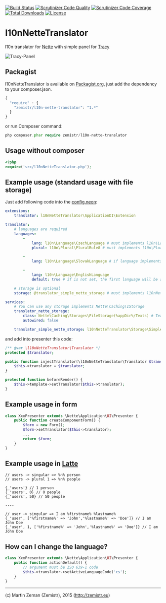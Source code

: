 [![Build Status](https://travis-ci.org/Zemistr/l10n-nette-translator.svg?branch=master)](https://travis-ci.org/Zemistr/l10n-nette-translator)
[![Scrutinizer Code Quality](https://scrutinizer-ci.com/g/Zemistr/l10n-nette-translator/badges/quality-score.png?b=master)](https://scrutinizer-ci.com/g/Zemistr/l10n-nette-translator/?branch=master)
[![Scrutinizer Code Coverage](https://scrutinizer-ci.com/g/Zemistr/l10n-nette-translator/badges/coverage.png?b=master)](https://scrutinizer-ci.com/g/Zemistr/l10n-nette-translator/?branch=master)
[![Total Downloads](https://poser.pugx.org/zemistr/l10n-nette-translator/downloads)](https://packagist.org/packages/zemistr/l10n-nette-translator)
[![License](https://poser.pugx.org/zemistr/l10n-nette-translator/license)](https://github.com/zemistr/l10n-nette-translator/blob/master/LICENSE.md)

# l10nNetteTranslator
l10n translator for [Nette](http://nette.org/) with simple panel for [Tracy](http://tracy.nette.org/en/)

![Tracy-Panel](http://zemistr.github.io/l10n-nette-translator/images/tracy-panel.png)

## Packagist
l10nNetteTranslator is available on [Packagist.org](https://packagist.org/packages/zemistr/l10n-nette-translator),
just add the dependency to your composer.json.

```javascript
{
  "require" : {
    "zemistr/l10n-nette-translator": "1.*"
  }
}
```

or run Composer command:
```php
php composer.phar require zemistr/l10n-nette-translator
```

## Usage without composer

```php
<?php
require('src/l10nNetteTranslator.php');
```

## Example usage (standard usage with file storage)
Just add following code into the [config.neon](http://doc.nette.org/en/2.3/configuring):

```yaml
extensions:
    translator: l10nNetteTranslator\ApplicationDI\Extension

translator:
    # languages are required
    languages:
        -
            lang: l10n\Language\CzechLanguage # must implements l10n\Language\ILanguage
            plural: l10n\Plural\PluralRule8 # must implements l10n\Plural\IPlural

        -
            lang: l10n\Language\SlovakLanguage # if language implements l10n\Plural\IPlural, you can ignore plural section

        -
            lang: l10n\Language\EnglishLanguage
            default: true # if is not set, the first language will be set as default

    # storage is optional
    storage: @translator_simple_nette_storage # must implements l10nNetteTranslator\Storage\IStorage

services:
    # You can use any storage implements Nette\Caching\IStorage
    translator_nette_storage:
        class: Nette\Caching\Storages\FileStorage(%appDir%/Texts) # Texts will be saved in %appDir%/Texts as file named by ISO 639-1
        autowired: false

    translator_simple_nette_storage: l10nNetteTranslator\Storage\SimpleNetteStorage(@translator_nette_storage)

```

and add into presenter this code:

```php
/** @var \l10nNetteTranslator\Translator */
protected $translator;

public function injectTranslator(\l10nNetteTranslator\Translator $translator) {
    $this->translator = $translator;
}

protected function beforeRender() {
    $this->template->setTranslator($this->translator);
}
```

## Example usage in form
```php
class XxxPresenter extends \Nette\Application\UI\Presenter {
    public function createComponentForm() {
        $form = new Form();
        $form->setTranslator($this->translator);
        ...
        return $form;
    }
}
```

## Example usage in [Latte](http://latte.nette.org)
```latte
// users -> singular => %n% person
// users -> plural 1 => %n% people

{_'users'} // 1 person
{_'users', 0} // 0 people
{_'users', 50} // 50 people

----

// user -> singular => I am %firstname% %lastname%
{_'user', ['%firstname%' => 'John','%lastname%' => 'Doe']} // I am John Doe
{_'user', 1, ['%firstname%' => 'John','%lastname%' => 'Doe']} // I am John Doe
```

## How can I change the language?
```php
class XxxPresenter extends \Nette\Application\UI\Presenter {
    public function actionDefault() {
        // argument must be ISO 639-1 code
        $this->translator->setActiveLanguageCode('cs');
    }
}
```

-----

(c) Martin Zeman (Zemistr), 2015 (http://zemistr.eu)
